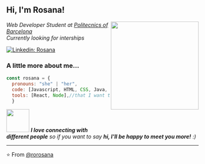 ## Hi, I'm Rosana! 
<img align='right' src="https://media.giphy.com/media/dWxO36Jzd6bTSt5dIY/giphy.gif" width="230">


<p><em>Web Developer Student at <a href="http://www.unb.br](https://politecnics.barcelona/es/)">Politecnics of Barcelona</a></br>Currently looking for interships
</em></p>


[![Linkedin: Rosana](https://img.shields.io/badge/-rosana-blue?style=flat-square&logo=Linkedin&logoColor=white&link=https://www.linkedin.com/in/rosana-caraballo-83512a145/)](https://www.linkedin.com/in/rosana-caraballo-83512a145/)



### A little more about me...  

```javascript
const rosana = {
  pronouns: "she" | "her",
  code: [Javascript, HTML, CSS, Java, PHP],//I'm learning
  tools: [React, Node],//that I want to learn!
  }  
```

<img src="https://media.giphy.com/media/LnQjpWaON8nhr21vNW/giphy.gif" width="60"> <em><b>I love connecting with different people</b> so if you want to say <b>hi, I'll be happy to meet you more!</b> :)</em>

---

⭐️ From [@rorosana](https://github.com/rorosana)


